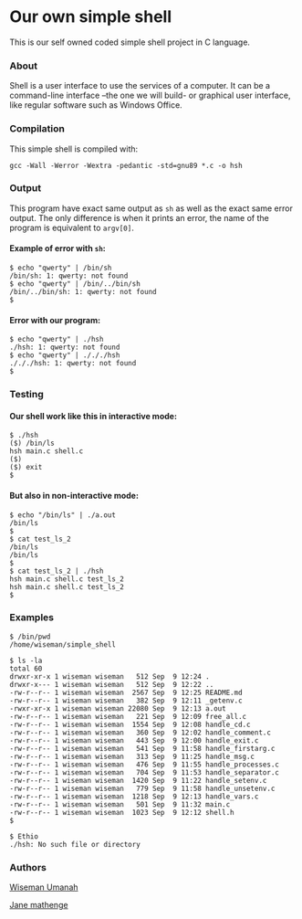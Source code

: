 # Our own simple shell

This is our self owned  coded simple shell project in C language.

### About

Shell is a user interface to use the services of a computer. It can be a command-line interface –the one we will build- or graphical user interface, like regular software such as Windows Office.

### Compilation
This simple shell is compiled with:
```
gcc -Wall -Werror -Wextra -pedantic -std=gnu89 *.c -o hsh
```

### Output
This program have exact same output as ```sh``` as well as the exact same error output. The only difference is when it prints an error, the name of the program is equivalent to ```argv[0]```.

#### Example of error with ```sh```:
```
$ echo "qwerty" | /bin/sh
/bin/sh: 1: qwerty: not found
$ echo "qwerty" | /bin/../bin/sh
/bin/../bin/sh: 1: qwerty: not found
$
```

#### Error with our program:

```
$ echo "qwerty" | ./hsh
./hsh: 1: qwerty: not found
$ echo "qwerty" | ./././hsh
./././hsh: 1: qwerty: not found
$
```
### Testing
#### Our shell work like this in interactive mode:
```
$ ./hsh
($) /bin/ls
hsh main.c shell.c
($)
($) exit
$
```

#### But also in non-interactive mode:
```
$ echo "/bin/ls" | ./a.out
/bin/ls
$
$ cat test_ls_2
/bin/ls
/bin/ls
$
$ cat test_ls_2 | ./hsh
hsh main.c shell.c test_ls_2
hsh main.c shell.c test_ls_2
$
```
### Examples
```
$ /bin/pwd
/home/wiseman/simple_shell
```

```
$ ls -la
total 60
drwxr-xr-x 1 wiseman wiseman   512 Sep  9 12:24 .
drwxr-x--- 1 wiseman wiseman   512 Sep  9 12:22 ..
-rw-r--r-- 1 wiseman wiseman  2567 Sep  9 12:25 README.md
-rw-r--r-- 1 wiseman wiseman   382 Sep  9 12:11 _getenv.c
-rwxr-xr-x 1 wiseman wiseman 22080 Sep  9 12:13 a.out
-rw-r--r-- 1 wiseman wiseman   221 Sep  9 12:09 free_all.c
-rw-r--r-- 1 wiseman wiseman  1554 Sep  9 12:08 handle_cd.c
-rw-r--r-- 1 wiseman wiseman   360 Sep  9 12:02 handle_comment.c
-rw-r--r-- 1 wiseman wiseman   443 Sep  9 12:00 handle_exit.c
-rw-r--r-- 1 wiseman wiseman   541 Sep  9 11:58 handle_firstarg.c
-rw-r--r-- 1 wiseman wiseman   313 Sep  9 11:25 handle_msg.c
-rw-r--r-- 1 wiseman wiseman   476 Sep  9 11:55 handle_processes.c
-rw-r--r-- 1 wiseman wiseman   704 Sep  9 11:53 handle_separator.c
-rw-r--r-- 1 wiseman wiseman  1420 Sep  9 11:22 handle_setenv.c
-rw-r--r-- 1 wiseman wiseman   779 Sep  9 11:58 handle_unsetenv.c
-rw-r--r-- 1 wiseman wiseman  1218 Sep  9 12:13 handle_vars.c
-rw-r--r-- 1 wiseman wiseman   501 Sep  9 11:32 main.c
-rw-r--r-- 1 wiseman wiseman  1023 Sep  9 12:12 shell.h
$ 
```

```
$ Ethio
./hsh: No such file or directory
```

### Authors
[Wiseman Umanah](https://github.com/wiseman-umanah)

[Jane mathenge](https://github.com/codingbot995)
